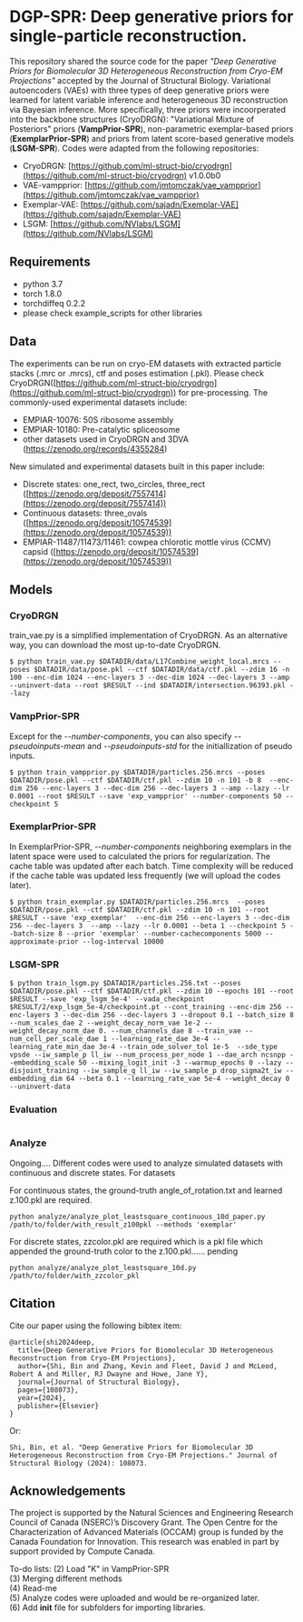 # DGP-SPR: Deep generative priors for single-particle reconstruction. 

This repository shared the source code for the paper *"Deep Generative Priors for Biomolecular 3D Heterogeneous Reconstruction from Cryo-EM Projections"* accepted by the Journal of Structural Biology. Variational autoencoders (VAEs) with three types of deep generative priors were learned for latent variable inference and heterogeneous 3D reconstruction via Bayesian inference. More specifically, three priors were incoorperated into the backbone structures (CryoDRGN):  "Variational Mixture of Posteriors" priors (**VampPrior-SPR**), non-parametric exemplar-based priors (**ExemplarPrior-SPR**) and priors from latent score-based generative models (**LSGM-SPR**). Codes were adapted from the following repositories:

- CryoDRGN: [https://github.com/ml-struct-bio/cryodrgn](https://github.com/ml-struct-bio/cryodrgn) v1.0.0b0
- VAE-vampprior: [https://github.com/jmtomczak/vae_vampprior](https://github.com/jmtomczak/vae_vampprior)
- Exemplar-VAE: [https://github.com/sajadn/Exemplar-VAE](https://github.com/sajadn/Exemplar-VAE)
- LSGM: [https://github.com/NVlabs/LSGM](https://github.com/NVlabs/LSGM)


## Requirements

- python 3.7
- torch 1.8.0
- torchdiffeq 0.2.2 
- please check example_scripts for other libraries

## Data

The experiments can be run on cryo-EM datasets with extracted particle stacks (.mrc or .mrcs), ctf and poses estimation (.pkl). Please check CryoDRGN([https://github.com/ml-struct-bio/cryodrgn](https://github.com/ml-struct-bio/cryodrgn)) for pre-processing. The commonly-used experimental datasets include:

- EMPIAR-10076: 50S ribosome assembly
- EMPIAR-10180: Pre-catalytic spliceosome
- other datasets used in CryoDRGN and 3DVA (https://zenodo.org/records/4355284)

New simulated and experimental datasets built in this paper include:

- Discrete states: one_rect, two_circles, three_rect ([https://zenodo.org/deposit/7557414](https://zenodo.org/deposit/7557414))
- Continuous datasets: three_ovals ([https://zenodo.org/deposit/10574539](https://zenodo.org/deposit/10574539))
- EMPIAR-11487/11473/11461: cowpea chlorotic mottle virus (CCMV) capsid  ([https://zenodo.org/deposit/10574539](https://zenodo.org/deposit/10574539))



## Models 

### CryoDRGN

train_vae.py is a simplified implementation of CryoDRGN. As an alternative way, you can download the most up-to-date CryoDRGN.
```
$ python train_vae.py $DATADIR/data/L17Combine_weight_local.mrcs --poses $DATADIR/data/pose.pkl --ctf $DATADIR/data/ctf.pkl --zdim 16 -n 100 --enc-dim 1024 --enc-layers 3 --dec-dim 1024 --dec-layers 3 --amp --uninvert-data --root $RESULT --ind $DATADIR/intersection.96393.pkl --lazy
```

### VampPrior-SPR
Except for the *--number-components*, you can also specify *--pseudoinputs-mean* and *--pseudoinputs-std* for the initiallization of pseudo inputs.

```
$ python train_vampprior.py $DATADIR/particles.256.mrcs --poses $DATADIR/pose.pkl --ctf $DATADIR/ctf.pkl --zdim 10 -n 101 -b 8  --enc-dim 256 --enc-layers 3 --dec-dim 256 --dec-layers 3 --amp --lazy --lr 0.0001 --root $RESULT --save 'exp_vampprior' --number-components 50 --checkpoint 5
```



### ExemplarPrior-SPR
In ExemplarPrior-SPR, *--number-components* neighboring exemplars in the latent space were used to calculated the priors for regularization. The cache table was updated after each batch. Time complexity will be reduced if the cache table was updated less frequently (we will upload the codes later). 
```
$ python train_exemplar.py $DATADIR/particles.256.mrcs  --poses $DATADIR/pose.pkl --ctf $DATADIR/ctf.pkl --zdim 10 -n 101 --root $RESULT --save 'exp_exemplar'  --enc-dim 256 --enc-layers 3 --dec-dim 256 --dec-layers 3  --amp --lazy --lr 0.0001 --beta 1 --checkpoint 5 --batch-size 8 --prior 'exemplar' --number-cachecomponents 5000 --approximate-prior --log-interval 10000
```


### LSGM-SPR

```
$ python train_lsgm.py $DATADIR/particles.256.txt --poses $DATADIR/pose.pkl --ctf $DATADIR/ctf.pkl --zdim 10 --epochs 101 --root $RESULT --save 'exp_lsgm_5e-4' --vada_checkpoint $RESULT/2/exp_lsgm_5e-4/checkpoint.pt --cont_training --enc-dim 256 --enc-layers 3 --dec-dim 256 --dec-layers 3 --dropout 0.1 --batch_size 8 --num_scales_dae 2 --weight_decay_norm_vae 1e-2 --weight_decay_norm_dae 0. --num_channels_dae 8 --train_vae --num_cell_per_scale_dae 1 --learning_rate_dae 3e-4 --learning_rate_min_dae 3e-4 --train_ode_solver_tol 1e-5  --sde_type vpsde --iw_sample_p ll_iw --num_process_per_node 1 --dae_arch ncsnpp --embedding_scale 50 --mixing_logit_init -3 --warmup_epochs 0 --lazy --disjoint_training --iw_sample_q ll_iw --iw_sample_p drop_sigma2t_iw --embedding_dim 64 --beta 0.1 --learning_rate_vae 5e-4 --weight_decay 0 --uninvert-data
```


### Evaluation
```

```

### Analyze

Ongoing....
Different codes were used to analyze simulated datasets with continuous and discrete states. For datasets <br>

For continuous states, the ground-truth angle_of_rotation.txt and learned z.100.pkl are required.
```
python analyze/analyze_plot_leastsquare_continuous_10d_paper.py /path/to/folder/with_result_z100pkl --methods 'exemplar'
```

For discrete states, zzcolor.pkl are required which is a pkl file which appended the ground-truth color to the z.100.pkl...... pending
```
python analyze/analyze_plot_leastsquare_10d.py /path/to/folder/with_zzcolor_pkl 
```

## Citation

Cite our paper using the following bibtex item:
```
@article{shi2024deep,
  title={Deep Generative Priors for Biomolecular 3D Heterogeneous Reconstruction from Cryo-EM Projections},
  author={Shi, Bin and Zhang, Kevin and Fleet, David J and McLeod, Robert A and Miller, RJ Dwayne and Howe, Jane Y},
  journal={Journal of Structural Biology},
  pages={108073},
  year={2024},
  publisher={Elsevier}
}
```
Or: <br>
```
Shi, Bin, et al. "Deep Generative Priors for Biomolecular 3D Heterogeneous Reconstruction from Cryo-EM Projections." Journal of Structural Biology (2024): 108073.
```


## Acknowledgements

The project is supported by the Natural Sciences and Engineering Research Council of Canada (NSERC)’s Discovery Grant. The Open Centre for the Characterization of Advanced Materials (OCCAM) group is funded by the Canada Foundation for Innovation. This research was enabled in part by support provided by Compute Canada.  

To-do lists:
(2) Load "K" in VampPrior-SPR  <br>
(3) Merging different methods   <br>
(4) Read-me  <br>
(5) Analyze codes were uploaded and would be re-organized later. <br>
(6) Add __init__ file for subfolders for importing libraries.
